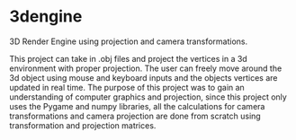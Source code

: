 # 3dengine
3D Render Engine using projection and camera transformations.

This project can take in .obj files and project the vertices in a 3d environment with proper projection. The user can freely move around the 3d object using mouse and keyboard inputs and the objects vertices 
are updated in real time. The purpose of this project was to gain an understanding of computer graphics and projection, since this project only uses the Pygame and numpy libraries, all the calculations for 
camera transformations and camera projection are done from scratch using transformation and projection matrices. 
